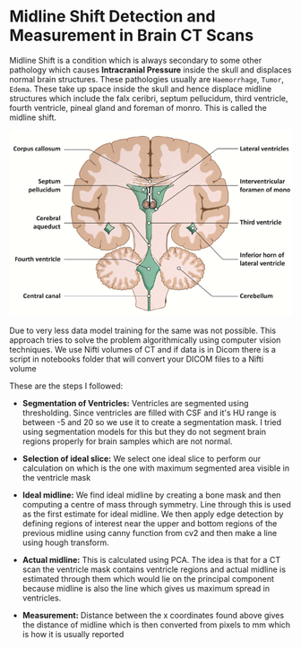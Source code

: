 # Midline Shift Detection and Measurement in Brain CT Scans

Midline Shift is a condition which is always secondary to some other pathology which causes **Intracranial Pressure** inside the skull and displaces normal brain structures. These pathologies usually are `Haemorrhage`, `Tumor`, `Edema`. These take up space inside the skull and hence displace midline structures which include the falx ceribri, septum pellucidum, third ventricle, fourth ventricle, pineal gland and foreman of monro. This is called the midline shift.

![Brain Anatomy](./images/brain_anatomy.png)

Due to very less data model training for the same was not possible. This approach tries to solve the problem algorithmically using computer vision techniques. We use Nifti volumes of CT and if data is in Dicom there is a script in notebooks folder that will convert your DICOM files to a Nifti volume

These are the steps I followed:
 - **Segmentation of Ventricles:** Ventricles are segmented using thresholding. Since ventricles are filled with CSF and it's HU range is between -5 and 20 so we use it to create a segmentation mask. I tried using segmentation models for this but they do not segment brain regions properly for brain samples which are not normal.

 - **Selection of ideal slice:** We select one ideal slice to perform our calculation on which is the one with maximum segmented area visible in the ventricle mask

 - **Ideal midline:** We find ideal midline by creating a bone mask and then computing a centre of mass through symmetry. Line through this is used as the first estimate for ideal midline. We then apply edge detection by defining regions of interest near the upper and bottom regions of the previous midline using canny function from cv2 and then make a line using hough transform.

 - **Actual midline:** This is calculated using PCA. The idea is that for a CT scan the ventricle mask contains ventricle regions and actual midline is estimated through them which would lie on the principal component because midline is also the line which gives us maximum spread in ventricles.

- **Measurement:** Distance between the x coordinates found above gives the distance of midline which is then converted from pixels to mm which is how it is usually reported





